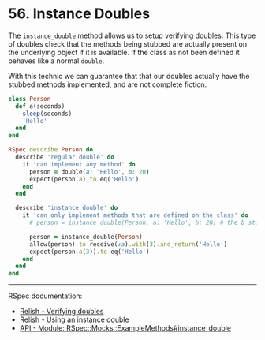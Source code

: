 # 56. Instance Doubles

The `instance_double` method allows us to setup verifying doubles. This type of doubles check that the methods being stubbed are actually present on the underlying object if it is available. If the class as not been defined it behaves like a normal `double`.

With this technic we can guarantee that that our doubles actually have the stubbed methods implemented, and are not complete fiction.

```ruby
class Person
  def a(seconds)
    sleep(seconds)
    'Hello'
  end
end

RSpec.describe Person do
  describe 'regular double' do
    it 'can implement any method' do
      person = double(a: 'Hello', b: 20)
      expect(person.a).to eq('Hello')
    end
  end

  describe 'instance double' do
    it 'can only implement methods that are defined on the class' do
      # person = instance_double(Person, a: 'Hello', b: 20) # the b stub would raise an error, because the Person class does not implement an instance method b.

      person = instance_double(Person)
      allow(person).to receive(:a).with(3).and_return('Hello')
      expect(person.a(3)).to eq('Hello')
    end
  end
end
```

---

RSpec documentation:

- [Relish - Verifying doubles](https://relishapp.com/rspec/rspec-mocks/v/3-12/docs/verifying-doubles)
- [Relish - Using an instance double](https://relishapp.com/rspec/rspec-mocks/v/3-12/docs/verifying-doubles/using-an-instance-double)
- [API - Module: RSpec::Mocks::ExampleMethods#instance_double](https://rubydoc.info/gems/rspec-mocks/RSpec/Mocks/xampleMethods#instance_double-instance_method)
